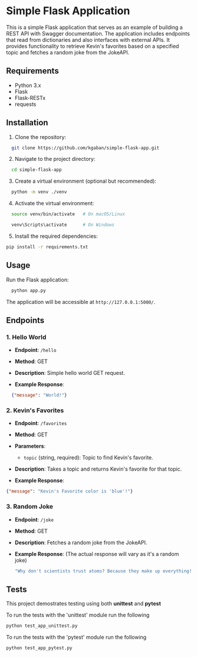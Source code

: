 # Simple Flask Application

This is a simple Flask application that serves as an example of building a REST API with Swagger documentation. The application includes endpoints that read from dictionaries and also interfaces with external APIs. It provides functionality to retrieve Kevin's favorites based on a specified topic and fetches a random joke from the JokeAPI.

## Requirements

- Python 3.x
- Flask
- Flask-RESTx
- requests

## Installation

1. Clone the repository:

  ```bash
    git clone https://github.com/kgaban/simple-flask-app.git
  ```
    
2.  Navigate to the project directory:
    
    
  ```bash
    cd simple-flask-app
  ```
    
3.  Create a virtual environment (optional but recommended):
        
  ```bash
    python -m venv ./venv
  ```
    
4.  Activate the virtual environment:
    
  ```bash
    source venv/bin/activate   # On macOS/Linux

    venv\Scripts\activate      # On Windows
  ```
    
5.  Install the required dependencies:
    
  ```bash
  pip install -r requirements.txt
  ```
    

## Usage

Run the Flask application:

```bash
  python app.py
```

The application will be accessible at `http://127.0.0.1:5000/`.

## Endpoints

### 1\. Hello World

*   **Endpoint**: `/hello`
    
*   **Method**: GET
    
*   **Description**: Simple hello world GET request.
    
*   **Example Response**:
    
  ```json
    {"message": "World!"}
  ```
    

### 2\. Kevin's Favorites

*   **Endpoint**: `/favorites`
    
*   **Method**: GET
    
*   **Parameters**:
    
    *   `topic` (string, required): Topic to find Kevin's favorite.
*   **Description**: Takes a topic and returns Kevin's favorite for that topic.
    
*   **Example Response**:
    
    
  ```json
  {"message": "Kevin's Favorite color is 'blue'!"}
  ```
    

### 3\. Random Joke

*   **Endpoint**: `/joke`
    
*   **Method**: GET
    
*   **Description**: Fetches a random joke from the JokeAPI.
    
*   **Example Response**: (The actual response will vary as it's a random joke)
    
    ```bash
    "Why don't scientists trust atoms? Because they make up everything!"
    ```

## Tests
This project demostrates testing using both **unittest** and **pytest**

To run the tests with the 'unittest' module run the following
```bash
python test_app_unittest.py
```

To run the tests with the 'pytest' module run the following
```bash
python test_app_pytest.py
```